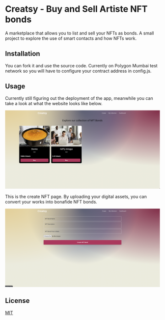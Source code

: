 # Creatsy - Buy and Sell Artiste NFT bonds

A marketplace that allows you to list and sell your NFTs as bonds. A small project to explore the use of smart contacts and how NFTs work.

## Installation

You can fork it and use the source code. Currently on Polygon Mumbai test network so you will have to configure your contract address in config.js.

## Usage

Currently still figuring out the deployment of the app, meanwhile you can take a look at what the website looks like below.

![Main page screenshot](https://github.com/giovannilow/Creatsy/blob/main/images/Main-Page.png)

This is the create NFT page. By uploading your digital assets, you can convert your works into bonafide NFT bonds.

![Create NFT screenshot](https://github.com/giovannilow/Creatsy/blob/main/images/Create-NFT.png)

## License

[MIT](https://choosealicense.com/licenses/mit/)
